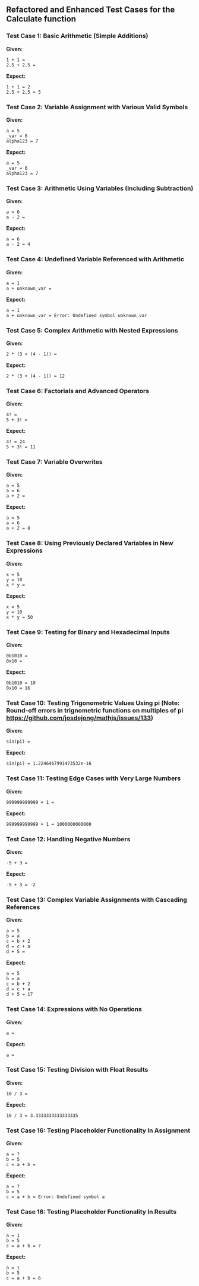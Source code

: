 ## Refactored and Enhanced Test Cases for the Calculate function

### Test Case 1: Basic Arithmetic (Simple Additions)
**Given:**
```
1 + 1 =
2.5 + 2.5 =
```

**Expect:**
```
1 + 1 = 2
2.5 + 2.5 = 5
```

### Test Case 2: Variable Assignment with Various Valid Symbols
**Given:**
```
a = 5
_var = 6
alpha123 = 7
```

**Expect:**
```
a = 5
_var = 6
alpha123 = 7
```

### Test Case 3: Arithmetic Using Variables (Including Subtraction)
**Given:**
```
a = 6
a - 2 =
```

**Expect:**
```
a = 6
a - 2 = 4
```

### Test Case 4: Undefined Variable Referenced with Arithmetic
**Given:**
```
a = 1
a + unknown_var =
```

**Expect:**
```
a = 1
a + unknown_var = Error: Undefined symbol unknown_var
```

### Test Case 5: Complex Arithmetic with Nested Expressions
**Given:**
```
2 * (3 + (4 - 1)) =
```

**Expect:**
```
2 * (3 + (4 - 1)) = 12
```

### Test Case 6: Factorials and Advanced Operators
**Given:**
```
4! =
5 + 3! =
```

**Expect:**
```
4! = 24
5 + 3! = 11
```

### Test Case 7: Variable Overwrites
**Given:**
```
a = 5
a = 6
a + 2 =
```

**Expect:**
```
a = 5
a = 6
a + 2 = 8
```

### Test Case 8: Using Previously Declared Variables in New Expressions
**Given:**
```
x = 5
y = 10
x * y =
```

**Expect:**
```
x = 5
y = 10
x * y = 50
```

### Test Case 9: Testing for Binary and Hexadecimal Inputs
**Given:**
```
0b1010 =
0x10 =
```

**Expect:**
```
0b1010 = 10
0x10 = 16
```

### Test Case 10: Testing Trigonometric Values Using pi (Note:  Round-off errors in trignometric functions on multiples of pi https://github.com/josdejong/mathjs/issues/133)
**Given:**
```
sin(pi) =
```

**Expect:**
```
sin(pi) = 1.2246467991473532e-16
```

### Test Case 11: Testing Edge Cases with Very Large Numbers
**Given:**
```
999999999999 + 1 =
```

**Expect:**
```
999999999999 + 1 = 1000000000000
```

### Test Case 12: Handling Negative Numbers
**Given:**
```
-5 + 3 =
```

**Expect:**
```
-5 + 3 = -2
```

### Test Case 13: Complex Variable Assignments with Cascading References
**Given:**
```
a = 5
b = a
c = b + 2
d = c + a
d + 5 =
```

**Expect:**
```
a = 5
b = a
c = b + 2
d = c + a
d + 5 = 17
```

### Test Case 14: Expressions with No Operations
**Given:**
```
a =
```

**Expect:**
```
a = 
```

### Test Case 15: Testing Division with Float Results
**Given:**
```
10 / 3 =
```

**Expect:**
```
10 / 3 = 3.3333333333333335
```

### Test Case 16: Testing Placeholder Functionality In Assignment
**Given:**
```
a = ?
b = 5
c = a + b =
```

**Expect:**
```
a = ?
b = 5
c = a + b = Error: Undefined symbol a
```

### Test Case 16: Testing Placeholder Functionality In Results
**Given:**
```
a = 1
b = 5
c = a + b = ?
```

**Expect:**
```
a = 1
b = 5
c = a + b = 6
```

